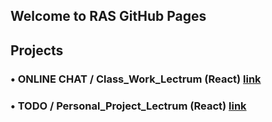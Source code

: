 ## Welcome to RAS GitHub Pages



## Projects
### • ONLINE CHAT / Class_Work_Lectrum (React) [link](https://ras.pp.ua/React_Offline_Intensive_Lectrum/)
### • TODO / Personal_Project_Lectrum (React) [link](https://ras.pp.ua/React_Personal_Project_Lectrum/)

